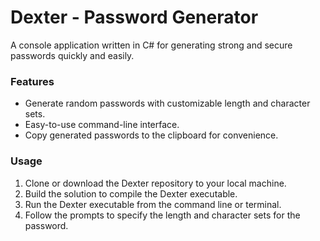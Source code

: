 # Dexter - Password Generator

A console application written in C# for generating strong and secure passwords quickly and easily.

### Features

- Generate random passwords with customizable length and character sets.
- Easy-to-use command-line interface.
- Copy generated passwords to the clipboard for convenience.

### Usage

1. Clone or download the Dexter repository to your local machine.
2. Build the solution to compile the Dexter executable.
3. Run the Dexter executable from the command line or terminal.
4. Follow the prompts to specify the length and character sets for the password.